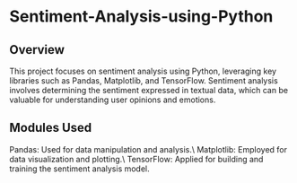 # Sentiment-Analysis-using-Python

## Overview
This project focuses on sentiment analysis using Python, leveraging key libraries such as Pandas, Matplotlib, and TensorFlow. Sentiment analysis involves determining the sentiment expressed in textual data, which can be valuable for understanding user opinions and emotions.


## Modules Used
Pandas: Used for data manipulation and analysis.\\
Matplotlib: Employed for data visualization and plotting.\\
TensorFlow: Applied for building and training the sentiment analysis model.
